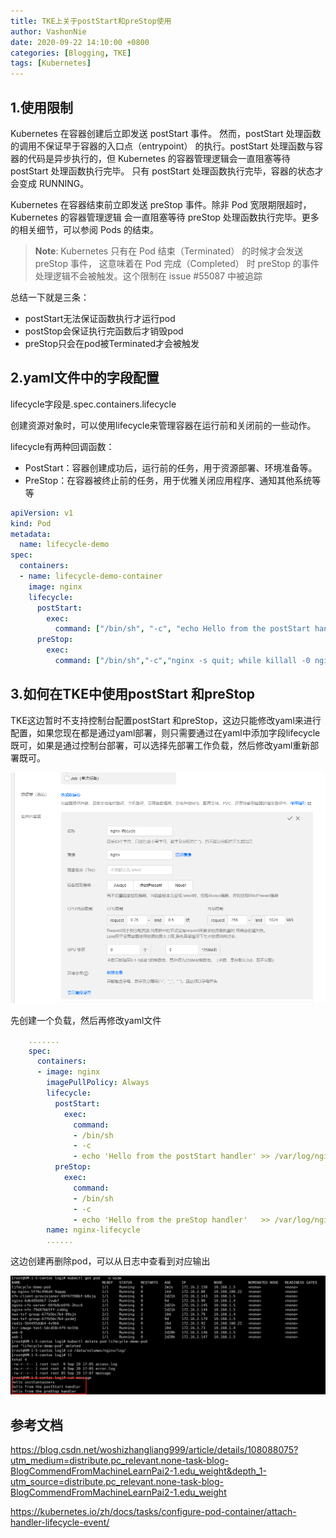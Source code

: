 ```yaml
---
title: TKE上关于postStart和preStop使用
author: VashonNie
date: 2020-09-22 14:10:00 +0800
categories: [Blogging, TKE]
tags: [Kubernetes]
---
```


## 1.使用限制

Kubernetes 在容器创建后立即发送 postStart 事件。 然而，postStart 处理函数的调用不保证早于容器的入口点（entrypoint） 的执行。postStart 处理函数与容器的代码是异步执行的，但 Kubernetes 的容器管理逻辑会一直阻塞等待 postStart 处理函数执行完毕。 只有 postStart 处理函数执行完毕，容器的状态才会变成 RUNNING。

Kubernetes 在容器结束前立即发送 preStop 事件。除非 Pod 宽限期限超时，Kubernetes 的容器管理逻辑 会一直阻塞等待 preStop 处理函数执行完毕。更多的相关细节，可以参阅 Pods 的结束。

> **Note**: Kubernetes 只有在 Pod 结束（Terminated） 的时候才会发送 preStop 事件， 这意味着在 Pod 完成（Completed） 时 preStop 的事件处理逻辑不会被触发。这个限制在 issue #55087 中被追踪

总结一下就是三条：
* postStart无法保证函数执行才运行pod
* postStop会保证执行完函数后才销毁pod
* preStop只会在pod被Terminated才会被触发

## 2.yaml文件中的字段配置

lifecycle字段是.spec.containers.lifecycle

创建资源对象时，可以使用lifecycle来管理容器在运行前和关闭前的一些动作。

lifecycle有两种回调函数：

* PostStart：容器创建成功后，运行前的任务，用于资源部署、环境准备等。
* PreStop：在容器被终止前的任务，用于优雅关闭应用程序、通知其他系统等等

```yaml
apiVersion: v1
kind: Pod
metadata:
  name: lifecycle-demo
spec:
  containers:
  - name: lifecycle-demo-container
    image: nginx
    lifecycle:
      postStart:
        exec:
          command: ["/bin/sh", "-c", "echo Hello from the postStart handler > /usr/share/message"]
      preStop:
        exec:
          command: ["/bin/sh","-c","nginx -s quit; while killall -0 nginx; do sleep 1; done"]
```
## 3.如何在TKE中使用postStart 和preStop
TKE这边暂时不支持控制台配置postStart 和preStop，这边只能修改yaml来进行配置，如果您现在都是通过yaml部署，则只需要通过在yaml中添加字段lifecycle既可，如果是通过控制台部署，可以选择先部署工作负载，然后修改yaml重新部署既可。

![upload-image](/assets/img/blog/prestartAndstop/c0qxedolei.png)

先创建一个负载，然后再修改yaml文件
```yaml
    .......
    spec:
      containers:
      - image: nginx
        imagePullPolicy: Always
        lifecycle:
          postStart:
            exec:
              command:
              - /bin/sh
              - -c
              - echo 'Hello from the postStart handler' >> /var/log/nginx/message
          preStop:
            exec:
              command:
              - /bin/sh
              - -c
              - echo 'Hello from the preStop handler'   >> /var/log/nginx/message
        name: nginx-lifecycle
        ......
```
这边创建再删除pod，可以从日志中查看到对应输出

![upload-image](/assets/img/blog/prestartAndstop/ko4oxe9tma.png)

## 参考文档

https://blog.csdn.net/woshizhangliang999/article/details/108088075?utm_medium=distribute.pc_relevant.none-task-blog-BlogCommendFromMachineLearnPai2-1.edu_weight&depth_1-utm_source=distribute.pc_relevant.none-task-blog-BlogCommendFromMachineLearnPai2-1.edu_weight

https://kubernetes.io/zh/docs/tasks/configure-pod-container/attach-handler-lifecycle-event/

